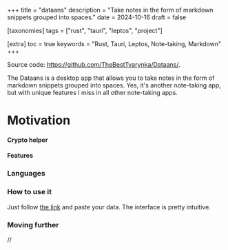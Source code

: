 +++
title = "dataans"
description = "Take notes in the form of markdown snippets grouped into spaces."
date = 2024-10-16
draft = false

[taxonomies]
tags = ["rust", "tauri", "leptos", "project"]

[extra]
toc = true
keywords = "Rust, Tauri, Leptos, Note-taking, Markdown"
+++

Source code: https://github.com/TheBestTvarynka/Dataans/.

The Dataans is a desktop app that allows you to take notes in the form of markdown snippets grouped into spaces. Yes, it's another note-taking app, but with unique features I miss in all other note-taking apps.

# Motivation

#### Crypto helper


#### Features


### Languages

### How to use it

Just follow [the link](https://crypto.qkation.com/) and paste your data. The interface is pretty intuitive.

### Moving further

//

# 